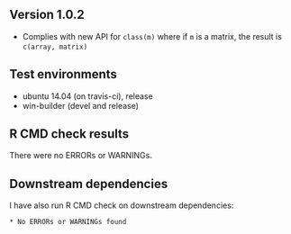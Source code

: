 ## Version 1.0.2
* Complies with new API for `class(m)` where if `m` is a matrix, the result is `c(array, matrix)`

## Test environments
* ubuntu 14.04 (on travis-ci), release
* win-builder (devel and release)

## R CMD check results
There were no ERRORs or WARNINGs. 
    
## Downstream dependencies
I have also run R CMD check on downstream dependencies:
    
    * No ERRORs or WARNINGs found

